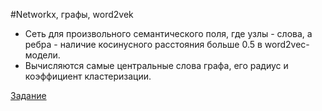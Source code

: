 #Networkx, графы, word2vek

* Сеть для произвольного семантического поля, где узлы - слова, а ребра -  наличие косинусного расстояния больше 0.5 в word2vec-модели. 
* Вычисляются самые центральные слова графа, его радиус и коэффициент кластеризации.

[Задание](https://github.com/ancatmara/learnpython2017/blob/master/%D0%94%D0%BE%D0%BC%D0%B0%D1%88%D0%BD%D0%B8%D0%B5%20%D0%B7%D0%B0%D0%B4%D0%B0%D0%BD%D0%B8%D1%8F/networkx.md)
